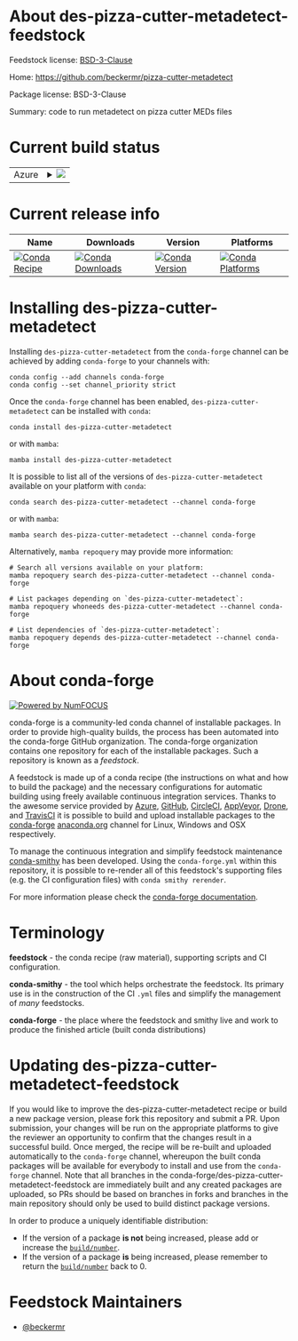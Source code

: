 About des-pizza-cutter-metadetect-feedstock
===========================================

Feedstock license: [BSD-3-Clause](https://github.com/conda-forge/des-pizza-cutter-metadetect-feedstock/blob/main/LICENSE.txt)

Home: https://github.com/beckermr/pizza-cutter-metadetect

Package license: BSD-3-Clause

Summary: code to run metadetect on pizza cutter MEDs files

Current build status
====================


<table>
    
  <tr>
    <td>Azure</td>
    <td>
      <details>
        <summary>
          <a href="https://dev.azure.com/conda-forge/feedstock-builds/_build/latest?definitionId=12667&branchName=main">
            <img src="https://dev.azure.com/conda-forge/feedstock-builds/_apis/build/status/des-pizza-cutter-metadetect-feedstock?branchName=main">
          </a>
        </summary>
        <table>
          <thead><tr><th>Variant</th><th>Status</th></tr></thead>
          <tbody><tr>
              <td>linux_64_python3.10.____cpython</td>
              <td>
                <a href="https://dev.azure.com/conda-forge/feedstock-builds/_build/latest?definitionId=12667&branchName=main">
                  <img src="https://dev.azure.com/conda-forge/feedstock-builds/_apis/build/status/des-pizza-cutter-metadetect-feedstock?branchName=main&jobName=linux&configuration=linux%20linux_64_python3.10.____cpython" alt="variant">
                </a>
              </td>
            </tr><tr>
              <td>linux_64_python3.11.____cpython</td>
              <td>
                <a href="https://dev.azure.com/conda-forge/feedstock-builds/_build/latest?definitionId=12667&branchName=main">
                  <img src="https://dev.azure.com/conda-forge/feedstock-builds/_apis/build/status/des-pizza-cutter-metadetect-feedstock?branchName=main&jobName=linux&configuration=linux%20linux_64_python3.11.____cpython" alt="variant">
                </a>
              </td>
            </tr><tr>
              <td>linux_64_python3.12.____cpython</td>
              <td>
                <a href="https://dev.azure.com/conda-forge/feedstock-builds/_build/latest?definitionId=12667&branchName=main">
                  <img src="https://dev.azure.com/conda-forge/feedstock-builds/_apis/build/status/des-pizza-cutter-metadetect-feedstock?branchName=main&jobName=linux&configuration=linux%20linux_64_python3.12.____cpython" alt="variant">
                </a>
              </td>
            </tr><tr>
              <td>linux_64_python3.8.____cpython</td>
              <td>
                <a href="https://dev.azure.com/conda-forge/feedstock-builds/_build/latest?definitionId=12667&branchName=main">
                  <img src="https://dev.azure.com/conda-forge/feedstock-builds/_apis/build/status/des-pizza-cutter-metadetect-feedstock?branchName=main&jobName=linux&configuration=linux%20linux_64_python3.8.____cpython" alt="variant">
                </a>
              </td>
            </tr><tr>
              <td>linux_64_python3.9.____cpython</td>
              <td>
                <a href="https://dev.azure.com/conda-forge/feedstock-builds/_build/latest?definitionId=12667&branchName=main">
                  <img src="https://dev.azure.com/conda-forge/feedstock-builds/_apis/build/status/des-pizza-cutter-metadetect-feedstock?branchName=main&jobName=linux&configuration=linux%20linux_64_python3.9.____cpython" alt="variant">
                </a>
              </td>
            </tr><tr>
              <td>osx_64_python3.10.____cpython</td>
              <td>
                <a href="https://dev.azure.com/conda-forge/feedstock-builds/_build/latest?definitionId=12667&branchName=main">
                  <img src="https://dev.azure.com/conda-forge/feedstock-builds/_apis/build/status/des-pizza-cutter-metadetect-feedstock?branchName=main&jobName=osx&configuration=osx%20osx_64_python3.10.____cpython" alt="variant">
                </a>
              </td>
            </tr><tr>
              <td>osx_64_python3.11.____cpython</td>
              <td>
                <a href="https://dev.azure.com/conda-forge/feedstock-builds/_build/latest?definitionId=12667&branchName=main">
                  <img src="https://dev.azure.com/conda-forge/feedstock-builds/_apis/build/status/des-pizza-cutter-metadetect-feedstock?branchName=main&jobName=osx&configuration=osx%20osx_64_python3.11.____cpython" alt="variant">
                </a>
              </td>
            </tr><tr>
              <td>osx_64_python3.12.____cpython</td>
              <td>
                <a href="https://dev.azure.com/conda-forge/feedstock-builds/_build/latest?definitionId=12667&branchName=main">
                  <img src="https://dev.azure.com/conda-forge/feedstock-builds/_apis/build/status/des-pizza-cutter-metadetect-feedstock?branchName=main&jobName=osx&configuration=osx%20osx_64_python3.12.____cpython" alt="variant">
                </a>
              </td>
            </tr><tr>
              <td>osx_64_python3.8.____cpython</td>
              <td>
                <a href="https://dev.azure.com/conda-forge/feedstock-builds/_build/latest?definitionId=12667&branchName=main">
                  <img src="https://dev.azure.com/conda-forge/feedstock-builds/_apis/build/status/des-pizza-cutter-metadetect-feedstock?branchName=main&jobName=osx&configuration=osx%20osx_64_python3.8.____cpython" alt="variant">
                </a>
              </td>
            </tr><tr>
              <td>osx_64_python3.9.____cpython</td>
              <td>
                <a href="https://dev.azure.com/conda-forge/feedstock-builds/_build/latest?definitionId=12667&branchName=main">
                  <img src="https://dev.azure.com/conda-forge/feedstock-builds/_apis/build/status/des-pizza-cutter-metadetect-feedstock?branchName=main&jobName=osx&configuration=osx%20osx_64_python3.9.____cpython" alt="variant">
                </a>
              </td>
            </tr><tr>
              <td>osx_arm64_python3.10.____cpython</td>
              <td>
                <a href="https://dev.azure.com/conda-forge/feedstock-builds/_build/latest?definitionId=12667&branchName=main">
                  <img src="https://dev.azure.com/conda-forge/feedstock-builds/_apis/build/status/des-pizza-cutter-metadetect-feedstock?branchName=main&jobName=osx&configuration=osx%20osx_arm64_python3.10.____cpython" alt="variant">
                </a>
              </td>
            </tr><tr>
              <td>osx_arm64_python3.11.____cpython</td>
              <td>
                <a href="https://dev.azure.com/conda-forge/feedstock-builds/_build/latest?definitionId=12667&branchName=main">
                  <img src="https://dev.azure.com/conda-forge/feedstock-builds/_apis/build/status/des-pizza-cutter-metadetect-feedstock?branchName=main&jobName=osx&configuration=osx%20osx_arm64_python3.11.____cpython" alt="variant">
                </a>
              </td>
            </tr><tr>
              <td>osx_arm64_python3.12.____cpython</td>
              <td>
                <a href="https://dev.azure.com/conda-forge/feedstock-builds/_build/latest?definitionId=12667&branchName=main">
                  <img src="https://dev.azure.com/conda-forge/feedstock-builds/_apis/build/status/des-pizza-cutter-metadetect-feedstock?branchName=main&jobName=osx&configuration=osx%20osx_arm64_python3.12.____cpython" alt="variant">
                </a>
              </td>
            </tr><tr>
              <td>osx_arm64_python3.8.____cpython</td>
              <td>
                <a href="https://dev.azure.com/conda-forge/feedstock-builds/_build/latest?definitionId=12667&branchName=main">
                  <img src="https://dev.azure.com/conda-forge/feedstock-builds/_apis/build/status/des-pizza-cutter-metadetect-feedstock?branchName=main&jobName=osx&configuration=osx%20osx_arm64_python3.8.____cpython" alt="variant">
                </a>
              </td>
            </tr><tr>
              <td>osx_arm64_python3.9.____cpython</td>
              <td>
                <a href="https://dev.azure.com/conda-forge/feedstock-builds/_build/latest?definitionId=12667&branchName=main">
                  <img src="https://dev.azure.com/conda-forge/feedstock-builds/_apis/build/status/des-pizza-cutter-metadetect-feedstock?branchName=main&jobName=osx&configuration=osx%20osx_arm64_python3.9.____cpython" alt="variant">
                </a>
              </td>
            </tr>
          </tbody>
        </table>
      </details>
    </td>
  </tr>
</table>

Current release info
====================

| Name | Downloads | Version | Platforms |
| --- | --- | --- | --- |
| [![Conda Recipe](https://img.shields.io/badge/recipe-des--pizza--cutter--metadetect-green.svg)](https://anaconda.org/conda-forge/des-pizza-cutter-metadetect) | [![Conda Downloads](https://img.shields.io/conda/dn/conda-forge/des-pizza-cutter-metadetect.svg)](https://anaconda.org/conda-forge/des-pizza-cutter-metadetect) | [![Conda Version](https://img.shields.io/conda/vn/conda-forge/des-pizza-cutter-metadetect.svg)](https://anaconda.org/conda-forge/des-pizza-cutter-metadetect) | [![Conda Platforms](https://img.shields.io/conda/pn/conda-forge/des-pizza-cutter-metadetect.svg)](https://anaconda.org/conda-forge/des-pizza-cutter-metadetect) |

Installing des-pizza-cutter-metadetect
======================================

Installing `des-pizza-cutter-metadetect` from the `conda-forge` channel can be achieved by adding `conda-forge` to your channels with:

```
conda config --add channels conda-forge
conda config --set channel_priority strict
```

Once the `conda-forge` channel has been enabled, `des-pizza-cutter-metadetect` can be installed with `conda`:

```
conda install des-pizza-cutter-metadetect
```

or with `mamba`:

```
mamba install des-pizza-cutter-metadetect
```

It is possible to list all of the versions of `des-pizza-cutter-metadetect` available on your platform with `conda`:

```
conda search des-pizza-cutter-metadetect --channel conda-forge
```

or with `mamba`:

```
mamba search des-pizza-cutter-metadetect --channel conda-forge
```

Alternatively, `mamba repoquery` may provide more information:

```
# Search all versions available on your platform:
mamba repoquery search des-pizza-cutter-metadetect --channel conda-forge

# List packages depending on `des-pizza-cutter-metadetect`:
mamba repoquery whoneeds des-pizza-cutter-metadetect --channel conda-forge

# List dependencies of `des-pizza-cutter-metadetect`:
mamba repoquery depends des-pizza-cutter-metadetect --channel conda-forge
```


About conda-forge
=================

[![Powered by
NumFOCUS](https://img.shields.io/badge/powered%20by-NumFOCUS-orange.svg?style=flat&colorA=E1523D&colorB=007D8A)](https://numfocus.org)

conda-forge is a community-led conda channel of installable packages.
In order to provide high-quality builds, the process has been automated into the
conda-forge GitHub organization. The conda-forge organization contains one repository
for each of the installable packages. Such a repository is known as a *feedstock*.

A feedstock is made up of a conda recipe (the instructions on what and how to build
the package) and the necessary configurations for automatic building using freely
available continuous integration services. Thanks to the awesome service provided by
[Azure](https://azure.microsoft.com/en-us/services/devops/), [GitHub](https://github.com/),
[CircleCI](https://circleci.com/), [AppVeyor](https://www.appveyor.com/),
[Drone](https://cloud.drone.io/welcome), and [TravisCI](https://travis-ci.com/)
it is possible to build and upload installable packages to the
[conda-forge](https://anaconda.org/conda-forge) [anaconda.org](https://anaconda.org/)
channel for Linux, Windows and OSX respectively.

To manage the continuous integration and simplify feedstock maintenance
[conda-smithy](https://github.com/conda-forge/conda-smithy) has been developed.
Using the ``conda-forge.yml`` within this repository, it is possible to re-render all of
this feedstock's supporting files (e.g. the CI configuration files) with ``conda smithy rerender``.

For more information please check the [conda-forge documentation](https://conda-forge.org/docs/).

Terminology
===========

**feedstock** - the conda recipe (raw material), supporting scripts and CI configuration.

**conda-smithy** - the tool which helps orchestrate the feedstock.
                   Its primary use is in the construction of the CI ``.yml`` files
                   and simplify the management of *many* feedstocks.

**conda-forge** - the place where the feedstock and smithy live and work to
                  produce the finished article (built conda distributions)


Updating des-pizza-cutter-metadetect-feedstock
==============================================

If you would like to improve the des-pizza-cutter-metadetect recipe or build a new
package version, please fork this repository and submit a PR. Upon submission,
your changes will be run on the appropriate platforms to give the reviewer an
opportunity to confirm that the changes result in a successful build. Once
merged, the recipe will be re-built and uploaded automatically to the
`conda-forge` channel, whereupon the built conda packages will be available for
everybody to install and use from the `conda-forge` channel.
Note that all branches in the conda-forge/des-pizza-cutter-metadetect-feedstock are
immediately built and any created packages are uploaded, so PRs should be based
on branches in forks and branches in the main repository should only be used to
build distinct package versions.

In order to produce a uniquely identifiable distribution:
 * If the version of a package **is not** being increased, please add or increase
   the [``build/number``](https://docs.conda.io/projects/conda-build/en/latest/resources/define-metadata.html#build-number-and-string).
 * If the version of a package **is** being increased, please remember to return
   the [``build/number``](https://docs.conda.io/projects/conda-build/en/latest/resources/define-metadata.html#build-number-and-string)
   back to 0.

Feedstock Maintainers
=====================

* [@beckermr](https://github.com/beckermr/)


<!-- dummy commit to enable rerendering -->

